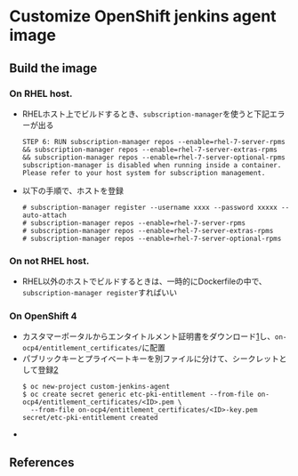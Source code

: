 # Customize OpenShift jenkins agent image

## Build the image

### On RHEL host.
- RHELホスト上でビルドするとき、`subscription-manager`を使うと下記エラーが出る
	```
	STEP 6: RUN subscription-manager repos --enable=rhel-7-server-rpms     && subscription-manager repos --enable=rhel-7-server-extras-rpms     && subscription-manager repos --enable=rhel-7-server-optional-rpms
	subscription-manager is disabled when running inside a container. Please refer to your host system for subscription management.
	```
- 以下の手順で、ホストを登録
	```
	# subscription-manager register --username xxxx --password xxxxx --auto-attach
	# subscription-manager repos --enable=rhel-7-server-rpms
	# subscription-manager repos --enable=rhel-7-server-extras-rpms
	# subscription-manager repos --enable=rhel-7-server-optional-rpms
	```

### On not RHEL host.
- RHEL以外のホストでビルドするときは、一時的にDockerfileの中で、`subscription-manager register`すればいい

### On OpenShift 4
- カスタマーポータルからエンタイトルメント証明書をダウンロード[1]し、`on-ocp4/entitlement_certificates/`に配置
- パブリックキーとプライベートキーを別ファイルに分けて、シークレットとして登録[2]
	```
	$ oc new-project custom-jenkins-agent
	$ oc create secret generic etc-pki-entitlement --from-file on-ocp4/entitlement_certificates/<ID>.pem \
	  --from-file on-ocp4/entitlement_certificates/<ID>-key.pem 
  secret/etc-pki-entitlement created
	```
- 
### 
## References
[1]:  https://access.redhat.com/documentation/ja-jp/red_hat_customer_portal/1/html/red_hat_network_certificate-based_subscription_management/index
[2]: https://access.redhat.com/documentation/ja-jp/openshift_container_platform/4.4/html/builds/builds-source-secrets-entitlements_running-entitled-builds
